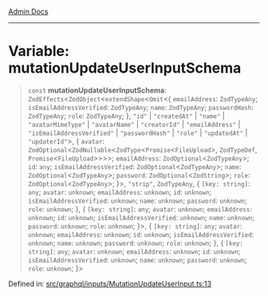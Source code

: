 [Admin Docs](/)

***

# Variable: mutationUpdateUserInputSchema

> `const` **mutationUpdateUserInputSchema**: `ZodEffects`\<`ZodObject`\<`extendShape`\<`Omit`\<\{ `emailAddress`: `ZodTypeAny`; `isEmailAddressVerified`: `ZodTypeAny`; `name`: `ZodTypeAny`; `passwordHash`: `ZodTypeAny`; `role`: `ZodTypeAny`; \}, `"id"` \| `"createdAt"` \| `"name"` \| `"avatarMimeType"` \| `"avatarName"` \| `"creatorId"` \| `"emailAddress"` \| `"isEmailAddressVerified"` \| `"passwordHash"` \| `"role"` \| `"updatedAt"` \| `"updaterId"`\>, \{ `avatar`: `ZodOptional`\<`ZodNullable`\<`ZodType`\<`Promise`\<`FileUpload`\>, `ZodTypeDef`, `Promise`\<`FileUpload`\>\>\>\>; `emailAddress`: `ZodOptional`\<`ZodTypeAny`\>; `id`: `any`; `isEmailAddressVerified`: `ZodOptional`\<`ZodTypeAny`\>; `name`: `ZodOptional`\<`ZodTypeAny`\>; `password`: `ZodOptional`\<`ZodString`\>; `role`: `ZodOptional`\<`ZodTypeAny`\>; \}\>, `"strip"`, `ZodTypeAny`, \{ `[key: string]`: `any`;  `avatar`: `unknown`; `emailAddress`: `unknown`; `id`: `unknown`; `isEmailAddressVerified`: `unknown`; `name`: `unknown`; `password`: `unknown`; `role`: `unknown`; \}, \{ `[key: string]`: `any`;  `avatar`: `unknown`; `emailAddress`: `unknown`; `id`: `unknown`; `isEmailAddressVerified`: `unknown`; `name`: `unknown`; `password`: `unknown`; `role`: `unknown`; \}\>, \{ `[key: string]`: `any`;  `avatar`: `unknown`; `emailAddress`: `unknown`; `id`: `unknown`; `isEmailAddressVerified`: `unknown`; `name`: `unknown`; `password`: `unknown`; `role`: `unknown`; \}, \{ `[key: string]`: `any`;  `avatar`: `unknown`; `emailAddress`: `unknown`; `id`: `unknown`; `isEmailAddressVerified`: `unknown`; `name`: `unknown`; `password`: `unknown`; `role`: `unknown`; \}\>

Defined in: [src/graphql/inputs/MutationUpdateUserInput.ts:13](https://github.com/Suyash878/talawa-api/blob/0d5834ec7c0ad3d008c3a8e58fbf32c7824b9122/src/graphql/inputs/MutationUpdateUserInput.ts#L13)
